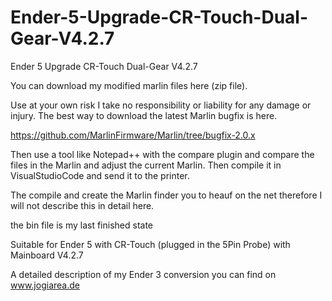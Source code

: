 # Ender-5-Upgrade-CR-Touch-Dual-Gear-V4.2.7
Ender 5 Upgrade CR-Touch Dual-Gear V4.2.7

You can download my modified marlin files here (zip file).

Use at your own risk I take no responsibility or liability for any damage or injury.
The best way to download the latest Marlin bugfix is here.

https://github.com/MarlinFirmware/Marlin/tree/bugfix-2.0.x

Then use a tool like Notepad++ with the compare plugin and compare the files in the Marlin and adjust the current Marlin.
Then compile it in VisualStudioCode and send it to the printer.

The compile and create the Marlin finder you to heauf on the net therefore I will not describe this in detail here.

the bin file is my last finished state

Suitable for Ender 5 with CR-Touch (plugged in the 5Pin Probe) with Mainboard V4.2.7

A detailed description of my Ender 3 conversion you can find on www.jogiarea.de
